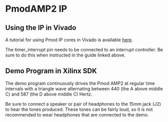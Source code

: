 PmodAMP2 IP
==============

Using the IP in Vivado
--------------
A tutorial for using Pmod IP cores in Vivado is available [here](https://reference.digilentinc.com/learn/programmable-logic/tutorials/pmod-ips/start).

The timer_interrupt pin needs to be connected to an interrupt controller. Be sure
to do this when instructed in the guide linked above.

Demo Program in Xilinx SDK
--------------
The demo program continuously drives the Pmod AMP2 at regular time intervals with
a triangle wave alternating between 440 (the A above middle C) and 587 (the D
above middle C) Hertz.

Be sure to connect a speaker or pair of headphones to the 15mm jack (J2) to hear
the tones produced. These tones can be fairly loud, so it is not recommended to
wear headphones that are connected to the demo.
